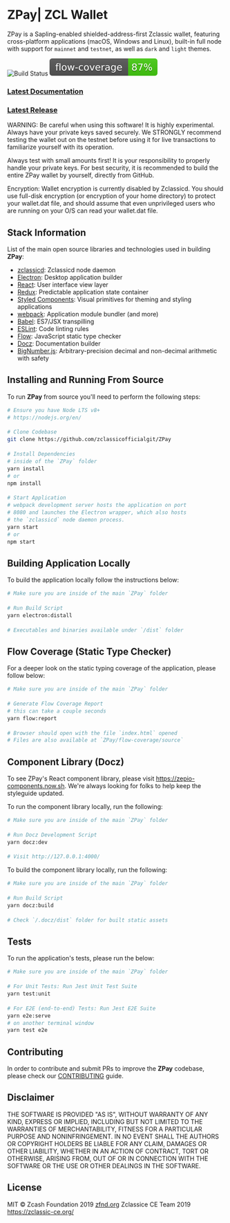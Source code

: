 # ZPay| ZCL Wallet

ZPay is a Sapling-enabled shielded-address-first Zclassic wallet, featuring cross-platform applications (macOS, Windows and Linux), built-in full node with support for `mainnet` and `testnet`, as well as `dark` and `light` themes.

![Build Status](https://app.bitrise.io/app/a5bc7a8391d5501b/status.svg?token=SOuGNc3Qf9rCj3Osl-eHyQ&branch=master)
![Flow Coverage](./public/flow-coverage-badge.svg)

### [Latest Documentation](https://zepiowallet.com)

### [Latest Release](https://github.com/zclassicofficialgit/ZPay)

WARNING: Be careful when using this software! It is highly experimental. Always have your private keys saved securely. We STRONGLY recommend testing the wallet out on the testnet before using it for live transactions to familiarize yourself with its operation.

Always test with small amounts first! It is your responsibility to properly handle your private keys.
For best security, it is recommended to build the entire ZPay wallet by yourself, directly from GitHub.

Encryption: Wallet encryption is currently disabled by Zclassicd. You should use full-disk encryption (or encryption of your home directory) to protect your wallet.dat file, and should assume that even unprivileged users who are running on your O/S can read your wallet.dat file.

## Stack Information

List of the main open source libraries and technologies used in building **ZPay**:

- [zclassicd](https://github.com/zclassicofficialgit/zclassic): Zclassicd node daemon
- [Electron](https://github.com/electron/electron): Desktop application builder
- [React](https://facebook.github.io/react/): User interface view layer
- [Redux](https://redux.js.org/): Predictable application state container
- [Styled Components](https://www.styled-components.com/): Visual primitives for theming and styling applications
- [webpack](https://webpack.github.io/): Application module bundler (and more)
- [Babel](https://babeljs.io/): ES7/JSX transpilling
- [ESLint](https://eslint.org/): Code linting rules
- [Flow](https://flow.org): JavaScript static type checker
- [Docz](https://docz.site): Documentation builder
- [BigNumber.js](https://github.com/MikeMcl/bignumber.js#readme): Arbitrary-precision decimal and non-decimal arithmetic with safety

## Installing and Running From Source

To run **ZPay** from source you'll need to perform the following steps:
```bash
# Ensure you have Node LTS v8+
# https://nodejs.org/en/

# Clone Codebase
git clone https://github.com/zclassicofficialgit/ZPay

# Install Dependencies
# inside of the `ZPay` folder
yarn install
# or
npm install

# Start Application
# webpack development server hosts the application on port
# 8080 and launches the Electron wrapper, which also hosts
# the `zclassicd` node daemon process.
yarn start
# or
npm start
```

## Building Application Locally

To build the application locally follow the instructions below:
```bash
# Make sure you are inside of the main `ZPay` folder

# Run Build Script
yarn electron:distall

# Executables and binaries available under `/dist` folder
```

## Flow Coverage (Static Type Checker)

For a deeper look on the static typing coverage of the application, please follow below:
```bash
# Make sure you are inside of the main `ZPay` folder

# Generate Flow Coverage Report
# this can take a couple seconds
yarn flow:report

# Browser should open with the file `index.html` opened
# Files are also available at `ZPay/flow-coverage/source`
```

## Component Library (Docz)

To see ZPay's React component library, please visit https://zepio-components.now.sh. We're always looking for folks to help keep the styleguide updated.

To run the component library locally, run the following:
```bash
# Make sure you are inside of the main `ZPay` folder

# Run Docz Development Script
yarn docz:dev

# Visit http://127.0.0.1:4000/
```

To build the component library locally, run the following:
```bash
# Make sure you are inside of the main `ZPay` folder

# Run Build Script
yarn docz:build

# Check `/.docz/dist` folder for built static assets
```

## Tests

To run the application's tests, please run the below:
```bash
# Make sure you are inside of the main `ZPay` folder

# For Unit Tests: Run Jest Unit Test Suite
yarn test:unit

# For E2E (end-to-end) Tests: Run Jest E2E Suite
yarn e2e:serve
# on another terminal window
yarn test e2e
```

## Contributing

In order to contribute and submit PRs to improve the **ZPay** codebase, please check our [CONTRIBUTING](https://github.com/zclassicofficialgit/ZPay/blob/1.0/CONTRIBUTING.md) guide.

## Disclaimer

THE SOFTWARE IS PROVIDED "AS IS", WITHOUT WARRANTY OF ANY KIND, EXPRESS OR IMPLIED, INCLUDING BUT NOT LIMITED TO THE WARRANTIES OF MERCHANTABILITY, FITNESS FOR A PARTICULAR PURPOSE AND NONINFRINGEMENT. IN NO EVENT SHALL THE AUTHORS OR COPYRIGHT HOLDERS BE LIABLE FOR ANY CLAIM, DAMAGES OR OTHER LIABILITY, WHETHER IN AN ACTION OF CONTRACT, TORT OR OTHERWISE, ARISING FROM, OUT OF OR IN CONNECTION WITH THE SOFTWARE OR THE USE OR OTHER DEALINGS IN THE SOFTWARE.

## License

MIT © Zcash Foundation 2019 [zfnd.org](https://zfnd.org)
Zclassice CE Team 2019 https://zclassic-ce.org/
